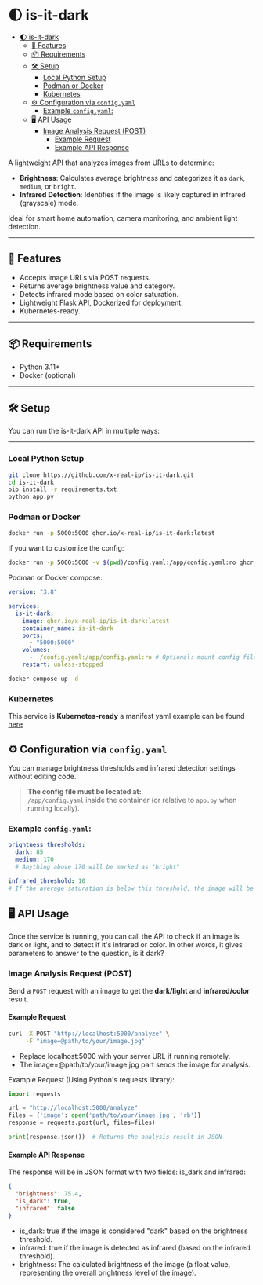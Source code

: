 # 🌓 is-it-dark

- [🌓 is-it-dark](#-is-it-dark)
  - [🚀 Features](#-features)
  - [📦 Requirements](#-requirements)
  - [🛠 Setup](#-setup)
    - [Local Python Setup](#local-python-setup)
    - [Podman or Docker](#podman-or-docker)
    - [Kubernetes](#kubernetes)
  - [⚙️ Configuration via `config.yaml`](#️-configuration-via-configyaml)
    - [Example `config.yaml`:](#example-configyaml)
  - [🖥️ API Usage](#️-api-usage)
    - [Image Analysis Request (POST)](#image-analysis-request-post)
      - [Example Request](#example-request)
      - [Example API Response](#example-api-response)

A lightweight API that analyzes images from URLs to determine:

- **Brightness**: Calculates average brightness and categorizes it as `dark`,
  `medium`, or `bright`.
- **Infrared Detection**: Identifies if the image is likely captured in infrared
  (grayscale) mode.

Ideal for smart home automation, camera monitoring, and ambient light detection.

---

## 🚀 Features

- Accepts image URLs via POST requests.
- Returns average brightness value and category.
- Detects infrared mode based on color saturation.
- Lightweight Flask API, Dockerized for deployment.
- Kubernetes-ready.

---

## 📦 Requirements

- Python 3.11+
- Docker (optional)

---

## 🛠 Setup

You can run the is-it-dark API in multiple ways:

---

### Local Python Setup

```bash
git clone https://github.com/x-real-ip/is-it-dark.git
cd is-it-dark
pip install -r requirements.txt
python app.py
```

### Podman or Docker

```bash
docker run -p 5000:5000 ghcr.io/x-real-ip/is-it-dark:latest
```

If you want to customize the config:

```bash
docker run -p 5000:5000 -v $(pwd)/config.yaml:/app/config.yaml:ro ghcr.io/x-real-ip/is-it-dark:latest
```

Podman or Docker compose:

```yaml
version: "3.8"

services:
  is-it-dark:
    image: ghcr.io/x-real-ip/is-it-dark:latest
    container_name: is-it-dark
    ports:
      - "5000:5000"
    volumes:
      - ./config.yaml:/app/config.yaml:ro # Optional: mount config file
    restart: unless-stopped
```

```bash
docker-compose up -d
```

### Kubernetes

This service is **Kubernetes-ready** a manifest yaml example can be found
[here](https://github.com/x-real-ip/gitops/tree/main/manifests/is-it-dark)

## ⚙️ Configuration via `config.yaml`

You can manage brightness thresholds and infrared detection settings without
editing code.

> **The config file must be located at:**  
> `/app/config.yaml` inside the container (or relative to `app.py` when running
> locally).

### Example `config.yaml`:

```yaml
brightness_thresholds:
  dark: 85
  medium: 170
  # Anything above 170 will be marked as "bright"

infrared_threshold: 10
# If the average saturation is below this threshold, the image will be considered infrared.
```

## 🖥️ API Usage

Once the service is running, you can call the API to check if an image is dark
or light, and to detect if it's infrared or color. In other words, it gives
parameters to answer to the question, is it dark?

### Image Analysis Request (POST)

Send a `POST` request with an image to get the **dark/light** and
**infrared/color** result.

#### Example Request

```bash
curl -X POST "http://localhost:5000/analyze" \
     -F "image=@path/to/your/image.jpg"
```

- Replace localhost:5000 with your server URL if running remotely.
- The image=@path/to/your/image.jpg part sends the image for analysis.

Example Request (Using Python's requests library):

```python
import requests

url = "http://localhost:5000/analyze"
files = {'image': open('path/to/your/image.jpg', 'rb')}
response = requests.post(url, files=files)

print(response.json())  # Returns the analysis result in JSON
```

#### Example API Response

The response will be in JSON format with two fields: is_dark and infrared:

```json
{
  "brightness": 75.4,
  "is_dark": true,
  "infrared": false
}
```

- is_dark: true if the image is considered "dark" based on the brightness
  threshold.
- infrared: true if the image is detected as infrared (based on the infrared
  threshold).
- brightness: The calculated brightness of the image (a float value,
  representing the overall brightness level of the image).
